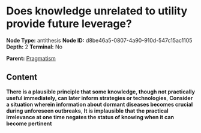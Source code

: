 # Does knowledge unrelated to utility provide future leverage?

**Node Type:** antithesis
**Node ID:** d8be46a5-0807-4a90-910d-547c15ac1105
**Depth:** 2
**Terminal:** No

**Parent:** [Pragmatism](pragmatism.md)

## Content

**There is a plausible principle that some knowledge, though not practically useful immediately, can later inform strategies or technologies**, **Consider a situation wherein information about dormant diseases becomes crucial during unforeseen outbreaks**, **It is implausible that the practical irrelevance at one time negates the status of knowing when it can become pertinent**
